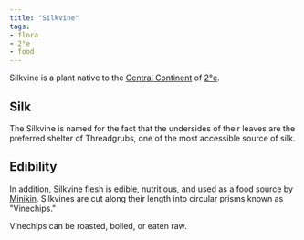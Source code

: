```yaml
---
title: "Silkvine"
tags:
- flora
- 2°e
- food
---
```

Silkvine is a plant native to the [Central Continent](locations/2nd-realm/central-continent/central-continent.md) of [2°e](locations/2nd-realm/2nd-realm.md).

## Silk
The Silkvine is named for the fact that the undersides of their leaves are the preferred shelter of Threadgrubs, one of the most accessible source of silk.

## Edibility
In addition, Silkvine flesh is edible, nutritious, and used as a food source by [Minikin](fauna/2nd%20realm/mammalia/minikin/minikin.md). Silkvines are cut along their length into circular prisms known as "Vinechips."

Vinechips can be roasted, boiled, or eaten raw.